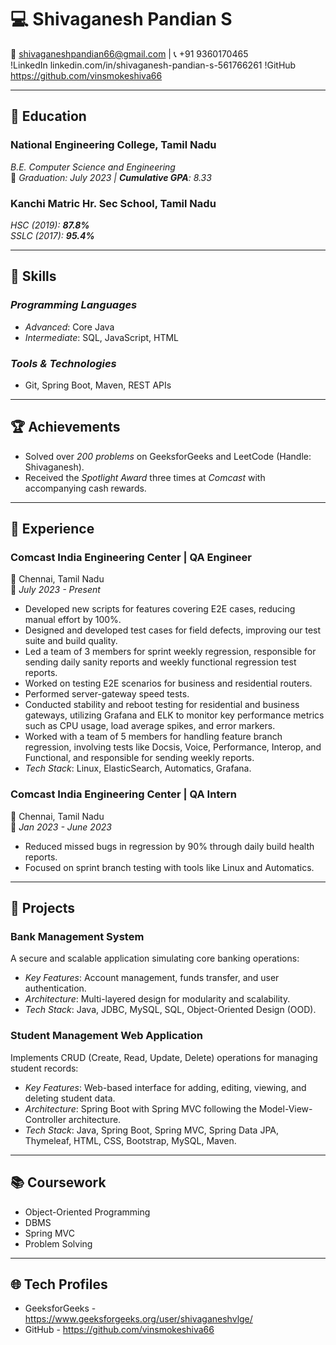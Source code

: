 # 💻 Shivaganesh Pandian S

📧 shivaganeshpandian66@gmail.com | 📞 +91 9360170465  
!LinkedIn  linkedin.com/in/shivaganesh-pandian-s-561766261
!GitHub  https://github.com/vinsmokeshiva66

---

## 🏫 Education

### National Engineering College, Tamil Nadu  
*B.E. Computer Science and Engineering*  
📅 *Graduation: July 2023 | **Cumulative GPA**: 8.33*  

### Kanchi Matric Hr. Sec School, Tamil Nadu  
*HSC (2019): **87.8%***  
*SSLC (2017): **95.4%***  

---

## 🔧 Skills

### *Programming Languages*  
- *Advanced*: Core Java  
- *Intermediate*: SQL, JavaScript, HTML  

### *Tools & Technologies*  
- Git, Spring Boot, Maven, REST APIs  

---

## 🏆 Achievements  
- Solved over *200 problems* on GeeksforGeeks and LeetCode (Handle: Shivaganesh).  
- Received the *Spotlight Award* three times at *Comcast* with accompanying cash rewards.  

---

## 💼 Experience  

### Comcast India Engineering Center | QA Engineer  
📍 Chennai, Tamil Nadu  
📅 *July 2023 - Present*  

- Developed new scripts for features covering E2E cases, reducing manual effort by 100%.  
- Designed and developed test cases for field defects, improving our test suite and build quality.  
- Led a team of 3 members for sprint weekly regression, responsible for sending daily sanity reports and weekly functional regression test reports.  
- Worked on testing E2E scenarios for business and residential routers.  
- Performed server-gateway speed tests.  
- Conducted stability and reboot testing for residential and business gateways, utilizing Grafana and ELK to monitor key performance metrics such as CPU usage, load average spikes, and error markers.  
- Worked with a team of 5 members for handling feature branch regression, involving tests like Docsis, Voice, Performance, Interop, and Functional, and responsible for sending weekly reports.  
- *Tech Stack*: Linux, ElasticSearch, Automatics, Grafana.  

### Comcast India Engineering Center | QA Intern  
📍 Chennai, Tamil Nadu  
📅 *Jan 2023 - June 2023*  

- Reduced missed bugs in regression by 90% through daily build health reports.  
- Focused on sprint branch testing with tools like Linux and Automatics.  

---

## 📂 Projects  

### Bank Management System  
A secure and scalable application simulating core banking operations:  
- *Key Features*: Account management, funds transfer, and user authentication.  
- *Architecture*: Multi-layered design for modularity and scalability.  
- *Tech Stack*: Java, JDBC, MySQL, SQL, Object-Oriented Design (OOD).  

### Student Management Web Application  
Implements CRUD (Create, Read, Update, Delete) operations for managing student records:  
- *Key Features*: Web-based interface for adding, editing, viewing, and deleting student data.  
- *Architecture*: Spring Boot with Spring MVC following the Model-View-Controller architecture.  
- *Tech Stack*: Java, Spring Boot, Spring MVC, Spring Data JPA, Thymeleaf, HTML, CSS, Bootstrap, MySQL, Maven.  

---

## 📚 Coursework  

- Object-Oriented Programming  
- DBMS  
- Spring MVC  
- Problem Solving  

---

## 🌐 Tech Profiles  

- GeeksforGeeks - https://www.geeksforgeeks.org/user/shivaganeshvlge/
- GitHub - https://github.com/vinsmokeshiva66
